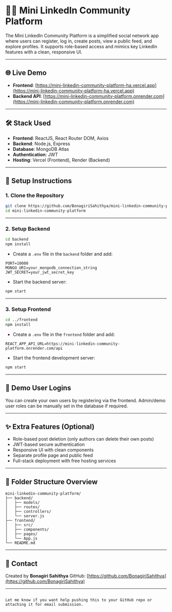 # 🧑‍💼 Mini LinkedIn Community Platform

The Mini LinkedIn Community Platform is a simplified social network app where users can register, log in, create posts, view a public feed, and explore profiles. It supports role-based access and mimics key LinkedIn features with a clean, responsive UI.

---

## 🌐 Live Demo

- **Frontend**: [https://mini-linkedin-community-platform-ha.vercel.app](https://mini-linkedin-community-platform-ha.vercel.app)  
- **Backend API**: [https://mini-linkedin-community-platform.onrender.com](https://mini-linkedin-community-platform.onrender.com)

---

## 🛠️ Stack Used

- **Frontend**: ReactJS, React Router DOM, Axios  
- **Backend**: Node.js, Express  
- **Database**: MongoDB Atlas  
- **Authentication**: JWT  
- **Hosting**: Vercel (Frontend), Render (Backend)  

---

## 🚀 Setup Instructions

### 1. Clone the Repository

```bash
git clone https://github.com/BonagiriSahithya/mini-linkedin-community-platform.git
cd mini-linkedin-community-platform
````

---

### 2. Setup Backend

```bash
cd backend
npm install
```

* Create a `.env` file in the `backend` folder and add:

```env
PORT=10000
MONGO_URI=your_mongodb_connection_string
JWT_SECRET=your_jwt_secret_key
```

* Start the backend server:

```bash
npm start
```

---

### 3. Setup Frontend

```bash
cd ../frontend
npm install
```

* Create a `.env` file in the `frontend` folder and add:

```env
REACT_APP_API_URL=https://mini-linkedin-community-platform.onrender.com/api
```

* Start the frontend development server:

```bash
npm start
```

---

## 👤 Demo User Logins

You can create your own users by registering via the frontend.
Admin/demo user roles can be manually set in the database if required.

---

## ✨ Extra Features (Optional)

* Role-based post deletion (only authors can delete their own posts)
* JWT-based secure authentication
* Responsive UI with clean components
* Separate profile page and public feed
* Full-stack deployment with free hosting services

---

## 📁 Folder Structure Overview

```
mini-linkedin-community-platform/
├── backend/
│   ├── models/
│   ├── routes/
│   ├── controllers/
│   └── server.js
├── frontend/
│   ├── src/
│   ├── components/
│   ├── pages/
│   └── App.js
└── README.md
```

---

## 📩 Contact

Created by **Bonagiri Sahithya**
GitHub: [https://github.com/BonagiriSahithya](https://github.com/BonagiriSahithya)

---

```

Let me know if you want help pushing this to your GitHub repo or attaching it for email submission.
```

